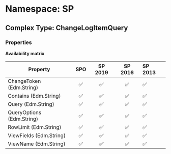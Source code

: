 # Namespace: SP

## Complex Type: ChangeLogItemQuery

### Properties

**Availability matrix**

Property | SPO | SP 2019 | SP 2016 | SP 2013
----------|:---:|:-------:|:-------:|:-------
ChangeToken (Edm.String) | ✅ | ✅ | ✅ | ✅
Contains (Edm.String) | ✅ | ✅ | ✅ | ✅
Query (Edm.String) | ✅ | ✅ | ✅ | ✅
QueryOptions (Edm.String) | ✅ | ✅ | ✅ | ✅
RowLimit (Edm.String) | ✅ | ✅ | ✅ | ✅
ViewFields (Edm.String) | ✅ | ✅ | ✅ | ✅
ViewName (Edm.String) | ✅ | ✅ | ✅ | ✅
